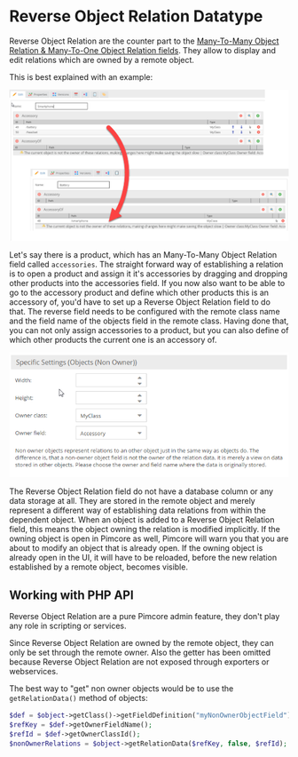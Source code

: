 # Reverse Object Relation Datatype

Reverse Object Relation are the counter part to the [Many-To-Many Object Relation & Many-To-One Object Relation fields](70_Relation_Types.md).
They allow to display and edit relations which are owned by a remote object. 

This is best explained with an example: 

![Reverse Object Relation Field](../../../img/classes-datatypes-nonownerobject1.png)

Let's say there is a product, which has an Many-To-Many Object Relation field called `accessories`. The straight forward way of establishing 
a relation is to open a product and assign it it's accessories by dragging and dropping other products into the 
accessories field. If you now also want to be able to go to the accessory product and define which other products 
this is an accessory of, you'd have to set up a Reverse Object Relation field to do that. The reverse field needs to be configured 
with the remote class name and the field name of the objects field in the remote class. Having done that, you can 
not only assign accessories to a product, but you can also define of which other products the current one is an accessory of.


![Reverse Object Relation Configuration](../../../img/classes-datatypes-nonownerobject2.png)


The Reverse Object Relation field do not have a database column or any data storage at all. They are stored in the remote object and 
merely represent a different way of establishing data relations from within the dependent object. When an object is added 
to a Reverse Object Relation field, this means the object owning the relation is modified implicitly. If the owning object is open in 
Pimcore as well, Pimcore will warn you that you are about to modify an object that is already open. If the owning
object is already open in the UI, it will have to be reloaded, before the new relation established by a remote object, 
becomes visible.


## Working with PHP API
Reverse Object Relation are a pure Pimcore admin feature, they don't play any role in scripting or services.

Since Reverse Object Relation are owned by the remote object, they can only be set through the remote owner. Also the getter 
has been omitted because Reverse Object Relation are not exposed through exporters or webservices.

The best way to "get" non owner objects would be to use the `getRelationData()` method of objects:

```php
$def = $object->getClass()->getFieldDefinition("myNonOwnerObjectField");
$refKey = $def->getOwnerFieldName();
$refId = $def->getOwnerClassId();
$nonOwnerRelations = $object->getRelationData($refKey, false, $refId);
```
